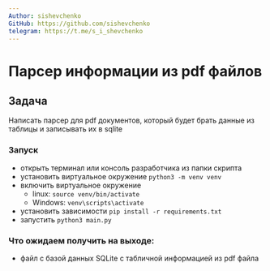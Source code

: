 ```yaml
---
Author: sishevchenko
GitHub: https://github.com/sishevchenko
telegram: https://t.me/s_i_shevchenko
---
```


# Парсер информации из pdf файлов  

## Задача  
Написать парсер для pdf документов, который будет брать данные из таблицы и записывать их в sqlite  

### Запуск  
- открыть терминал или консоль разработчика из папки скрипта
- установить виртуальное окружение `python3 -m venv venv`  
- включить виртуальное окружение 
    - linux: `source venv/bin/activate`
    - Windows: `venv\scripts\activate`
- установить зависимости `pip install -r requirements.txt`  
- запустить `python3 main.py`  

### Что ожидаем получить на выходе:  
- файл с базой данных SQLite с табличной информацией из pdf файла  

